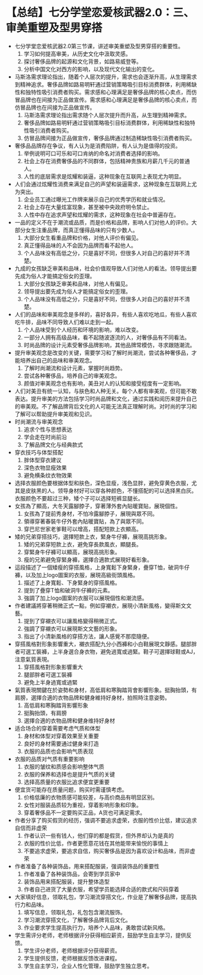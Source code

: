 # 【总结】七分学堂恋爱核武器2.0：三、审美重塑及型男穿搭

-   七分学堂恋爱核武器2.0第三节课，讲述审美重塑及型男穿搭的重要性。
    1.  学习如何提高审美，从历史文化中汲取灵感。
    2.  探讨奢侈品牌的起源和文化背景，如路易威登等。
    3.  分析中国文化对西方的影响，以及现代文化输出的变化。
-   马斯洛需求理论指出，随着个人层次的提升，需求也会逐渐升高，从生理需求到精神追求。奢侈品牌如路易明轩通过营销策略吸引目标消费群体，利用稀缺性和独特性吸引消费者购买。需求感和心理满足是奢侈品牌的核心卖点，而仿冒品牌也在间接为正品做宣传。需求感和心理满足是奢侈品牌的核心卖点，而仿冒品牌也在间接为正品做宣传。
    1.  马斯洛需求理论指出需求随个人层次提升而升高，从生理到精神需求。
    2.  奢侈品牌如路易明轩通过营销策略吸引目标消费群体，利用稀缺性和独特性吸引消费者购买。
    3.  仿冒品牌间接为正品做宣传，奢侈品牌通过制造稀缺性吸引消费者购买。
-   奢侈品品牌存在争议，有人认为是消费陷阱，有人认为是值得的投资。
    1.  举例说明可口可乐和可口肯纳的命名对消费者选择的影响。
    2.  社会上存在消费奢侈品的不同群体，包括精神贵族和月薪几千元的普通人。
    3.  人性的底层需求是炫耀和装逼，这种现象在互联网上表现尤为明显。
-   人们会通过炫耀性消费来满足自己的声望和装逼需求，这种现象在互联网上尤为突出。
    1.  企业员工通过曝光工作牌来展示自己的优秀学历和就业情况。
    2.  社会上存在大量炫富现象，甚至被中央政府明令禁止。
    3.  人性中存在追求声望和炫耀的需求，这种现象在社会中普遍存在。
-   一品的定义不在于潮流或品质，而是价格和品牌，影响人们对他人的评价。大部分女生注重品牌，而真正懂得品味的只有少数人。
    1.  大部分女生看重品牌和价格，对他人评价有偏见。
    2.  真正懂得品味的人不会因为品牌而看不起他人。
    3.  个人品味没有高低之分，只是喜好不同，但很多人对自己的喜好并不清楚。
-   九成的女孩缺乏审美和品味，社会价值观导致人们对他人的看法。领导提出要先成为俗人才能搞定俗女的歪理。
    1.  大部分女孩缺乏审美和品味，对他人有偏见。
    2.  领导提出要先成为俗人才能搞定俗女的歪理。
    3.  个人品味没有高低之分，只是喜好不同，但很多人对自己的喜好并不清楚。
-   人们的品味和审美观念是多样的，喜好各异，有些人喜欢吃地瓜，有些人喜欢吃牛排，品味不同导致人们难以走到一起。
    1.  个人品味受到个人经历和环境的影响，难以改变。
    2.  一部分人拥有高级品味，看不起随波逐流的人，对奢侈品有不同看法。
    3.  时尚品牌的设计元素受奢侈品牌影响，其他品牌常模仿，寻求跟随潮流。
-   提升审美观念是改变的关键，需要学习和了解时尚潮流，尝试各种奢侈品，才能培养出自己的品味和审美观念。
    1.  了解时尚潮流和设计元素，掌握时尚趋势。
    2.  尝试各种奢侈品，培养自己的审美观念。
    3.  颜值对审美观念也有影响，美丑对人的认知和接受程度有一定影响。
-   人们对美丑有统一认知，与肤色和人种无关。每个人都有审美观，但可能不敢表达。提升审美的方法包括学习时尚品牌和文化，通过实践和阅历来提升自己的审美观。不了解品牌背后文化的人可能无法真正理解时尚。对时尚的学习和了解可以帮助提升审美观和见识。
-   时尚潮流与审美观念
    1.  追求个性与思想表达
    2.  学会走在时尚前沿
    3.  了解品牌文化与经典款式
-   穿衣技巧与体型搭配
    1.  胖体型穿衣建议
    2.  深色衣物显瘦效果
    3.  避免横条纹衣物效果
-   选择衣服颜色要根据体型和肤色，深色显瘦，浅色显胖，避免穿黄色衣服，尤其是皮肤黑的人。领导身材好可以穿各种颜色，不懂搭配的可以选择黑白灰。衣服颜色不要超过三种，矮个子可以选择短裤显腿长。
-   女孩為了顯高，大冬天露腳脖子，穿著薄外套內貼暖寶貼，展現個性。
    1.  女孩為了提前秀身材，不怕冷露腳脖子，展現與眾不同。
    2.  領導穿著春裝牛仔外套內貼暖寶貼，為了與眾不同。
    3.  穿巴尼世家老爹鞋可以增高，搭配短款上衣顯高。
-   矮的兄弟穿搭技巧，選擇短款上衣，緊身牛仔褲，展現高挑形象。
    1.  矮的兄弟穿短款上衣，避免穿長款風衣，顯腿長。
    2.  穿緊身牛仔褲可以顯高，展現高挑形象。
    3.  瘦的兄弟避免穿緊身褲，選擇合適款式展現好看形象。
-   這段描述了一個矮瘦的穿搭風格，上身寬鬆下身緊身，疊穿T恤，破洞牛仔褲，以及加上logo圖案的衣服，展現高級街頭風格。
    1.  描述了上身寬鬆、下身緊身的穿搭風格。
    2.  提到了疊穿T恤和破洞牛仔褲的元素。
    3.  強調了加上logo圖案的衣服可以展現個性和潮流感。
-   作者建議將穿著稍微正式一點，例如穿襯衣，展現小清新風格，變得斯文文藝。
    1.  提到了穿襯衣可以讓風格變得稍微正式。
    2.  強調了穿襯衣可以展現斯文文藝的形象。
    3.  指出了小清新風格的穿搭方法，讓人感覺不那麼隨便。
-   穿搭風格對形象影響重大，襯衣搭配九分小西褲和小白鞋展現文靜感。腿部胖者可選工裝褲，上半身選合身衣物，避免過寬或過緊。鞋子可選擇球鞋或AJ，注意氣質表現。
    1.  穿搭風格對形象影響重大
    2.  腿部胖者可選工裝褲
    3.  避免上半身過寬或過緊
-   氣質表現關鍵在於姿勢和身材，高低肩和寒胸踏背會影響形象。挺胸抬頭，有肩膀，選擇合適的衣物品牌和健身維持好身材，拍照時注意姿勢。
    1.  高低肩和寒胸踏背影響形象
    2.  挺胸抬頭，有肩膀
    3.  選擇合適的衣物品牌和健身维持好身材
-   适合场合的穿着需要考虑气质和体型
    1.  身材和体型对穿着效果至关重要
    2.  良好的身材需要通过健身来打造
    3.  衣服的品质也会影响气质表现
-   衣服的品质对气质有重要影响
    1.  衣服的皱纹和质感会影响整体气质
    2.  衣服的保养和选择也是提升气质的关键
    3.  选择高质量的衣服比追求便宜更重要
-   便宜货可能存在质量问题，购买时需谨慎考虑。
    1.  价格低廉的衣物质感可能较差，与高价商品有明显区别。
    2.  女性对服装品质较为重视，穿着影响形象和印象。
    3.  穿着奢侈品不一定要购买正品，A货也可满足需求。
-   作者分享了购买假货的经历，强调不要追求虚荣，衣服的性价比低，建议追求自信而非虚荣
    1.  作者认识一些有钱人，他们穿的都是假货，但外界却认为是真的
    2.  衣服的性价比低，作者更愿意花钱在其他能带来愉悦的事情上
    3.  不要追求虚荣，要追求自信，购买奢侈品是因为喜欢设计和品味，而非虚荣
-   作者准备了各种装饰品，用来搭配服装，强调装饰品的重要性
    1.  作者准备了各种装饰品，会寄到学员家中
    2.  装饰品用来搭配服装，提升整体造型
    3.  作者自己进货了大量衣服，希望学员能选择合适的款式和尺码穿着
-   大家填好信息，领取礼包，学习潮流穿搭文化，作业是了解奢侈品牌，提高执行力和品味。
    1.  填写信息，领取礼包，礼包包含潮流服饰。
    2.  学习潮流穿搭文化，了解奢侈品牌背后文化。
    3.  作业要求学生提高执行力，培养个人品味，勇敢尝试新风格。
-   学生需评分老师，老师根据评分获得相应薪资，鼓励学生自主学习，提供反馈。
    1.  学生评分老师，老师根据评分获得薪资。
    2.  学生提供反馈，老师根据反馈改进课程。
    3.  学生自主学习，企业人性化管理，鼓励学生独立思考。